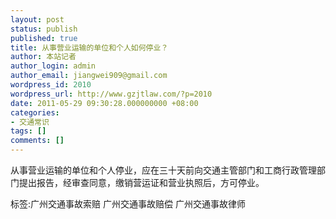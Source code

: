 ```yaml
---
layout: post
status: publish
published: true
title: 从事营业运输的单位和个人如何停业？
author: 本站记者
author_login: admin
author_email: jiangwei909@gmail.com
wordpress_id: 2010
wordpress_url: http://www.gzjtlaw.com/?p=2010
date: 2011-05-29 09:30:28.000000000 +08:00
categories:
- 交通常识
tags: []
comments: []
---
```

从事营业运输的单位和个人停业，应在三十天前向交通主管部门和工商行政管理部门提出报告，经审查同意，缴销营运证和营业执照后，方可停业。标签:广州交通事故索赔 广州交通事故赔偿 广州交通事故律师
